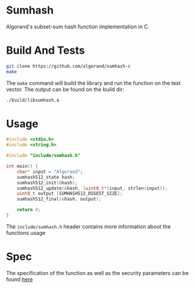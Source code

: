 Sumhash
====================

Algorand's subset-sum hash function implementation in C.

# Build And Tests

```bash
git clone https://github.com/algorand/sumhash-c
make
```

The ```make``` command will build the library and run the function on the test vector.
The output can be found on the build dir:
```bash
./build/libsumhash.a
```

# Usage 

```C
#include <stdio.h>
#include <string.h>

#include "include/sumhash.h"

int main() {
    char* input = "Algorand";
    sumhash512_state hash;
    sumhash512_init(&hash);
    sumhash512_update(&hash, (uint8_t*)input, strlen(input));
    uint8_t output [SUMHASH512_DIGEST_SIZE];
    sumhash512_final(&hash, output);

    return 0;
}
```

The ```include/sumhash.h``` header contains more information about the functions usage

# Spec

The specification of the function as well as the security parameters
can be found [here](https://github.com/algorand/snark-friendly-crypto/tree/master/spec)  
